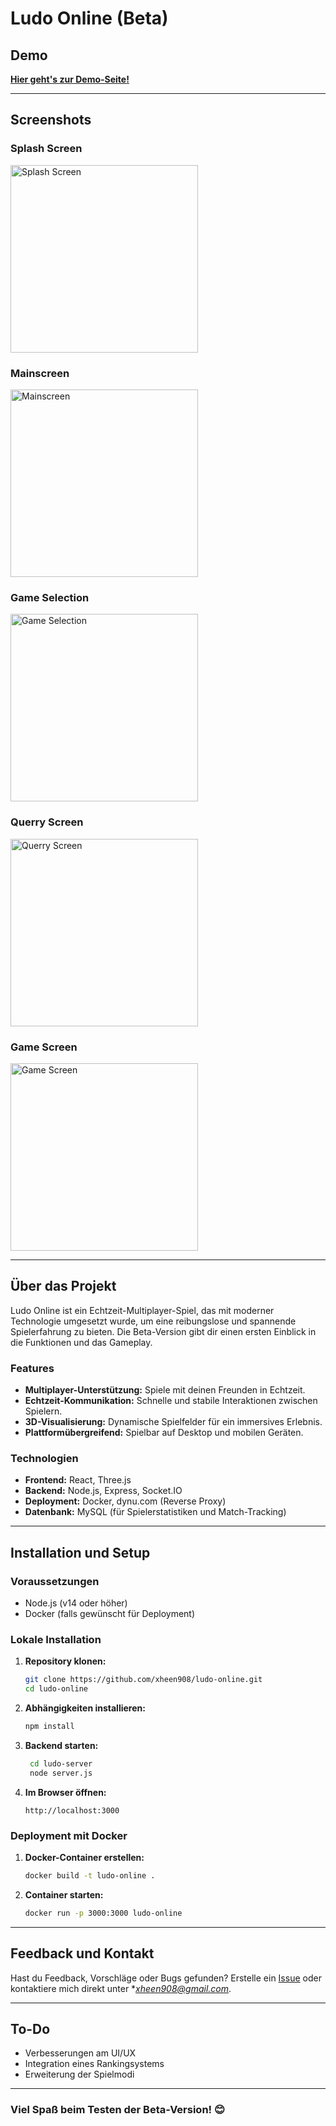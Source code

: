 ﻿# Ludo Online (Beta)

## Demo
[**Hier geht's zur Demo-Seite!**](https://game.ludo.x3.dynu.com/)

---

## Screenshots

### Splash Screen
<img src="images/splashscreen.png" alt="Splash Screen" width="300"/>

### Mainscreen
<img src="images/mainscreen.png" alt="Mainscreen" width="300"/>

### Game Selection
<img src="images/gameselection.png" alt="Game Selection" width="300"/>

### Querry Screen
<img src="images/querryscreen.png" alt="Querry Screen" width="300"/>

### Game Screen
<img src="images/gamescreen.png" alt="Game Screen" width="300"/>

---

## Über das Projekt

Ludo Online ist ein Echtzeit-Multiplayer-Spiel, das mit moderner Technologie umgesetzt wurde, um eine reibungslose und spannende Spielerfahrung zu bieten. Die Beta-Version gibt dir einen ersten Einblick in die Funktionen und das Gameplay.

### Features
- **Multiplayer-Unterstützung:** Spiele mit deinen Freunden in Echtzeit.
- **Echtzeit-Kommunikation:** Schnelle und stabile Interaktionen zwischen Spielern.
- **3D-Visualisierung:** Dynamische Spielfelder für ein immersives Erlebnis.
- **Plattformübergreifend:** Spielbar auf Desktop und mobilen Geräten.

### Technologien
- **Frontend:** React, Three.js
- **Backend:** Node.js, Express, Socket.IO
- **Deployment:** Docker, dynu.com (Reverse Proxy)
- **Datenbank:** MySQL (für Spielerstatistiken und Match-Tracking)

---

## Installation und Setup

### Voraussetzungen
- Node.js (v14 oder höher)
- Docker (falls gewünscht für Deployment)

### Lokale Installation
1. **Repository klonen:**
   ```bash
   git clone https://github.com/xheen908/ludo-online.git
   cd ludo-online
   ```

2. **Abhängigkeiten installieren:**
   ```bash
   npm install
   ```

3. **Backend starten:**
   ```bash
    cd ludo-server
    node server.js
   ```

4. **Im Browser öffnen:**
   ```
   http://localhost:3000
   ```

### Deployment mit Docker
1. **Docker-Container erstellen:**
   ```bash
   docker build -t ludo-online .
   ```

2. **Container starten:**
   ```bash
   docker run -p 3000:3000 ludo-online
   ```

---

## Feedback und Kontakt

Hast du Feedback, Vorschläge oder Bugs gefunden? Erstelle ein [Issue](https://github.com/dein-repository/ludo-online/issues) oder kontaktiere mich direkt unter **xheen908@gmail.com*.

---

## To-Do
- Verbesserungen am UI/UX
- Integration eines Rankingsystems
- Erweiterung der Spielmodi

---

### Viel Spaß beim Testen der Beta-Version! 😊
